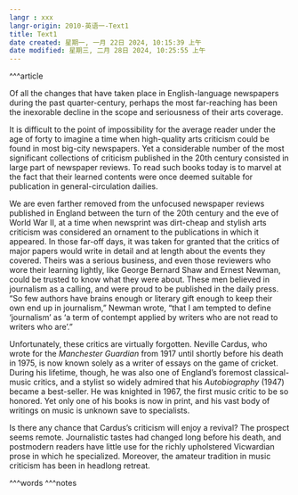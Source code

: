 ```yaml
---
langr : xxx
langr-origin: 2010-英语一-Text1
title: Text1
date created: 星期一, 一月 22日 2024, 10:15:39 上午
date modified: 星期三, 二月 28日 2024, 10:25:55 上午
---
```


^^^article

Of all the changes that have taken place in English-language newspapers during the past quarter-century, perhaps the most far-reaching has been the inexorable decline in the scope and seriousness of their arts coverage.

It is difficult to the point of impossibility for the average reader under the age of forty to imagine a time when high-quality arts criticism could be found in most big-city newspapers. Yet a considerable number of the most significant collections of criticism published in the 20th century consisted in large part of newspaper reviews. To read such books today is to marvel at the fact that their learned contents were once deemed suitable for publication in general-circulation dailies.

We are even farther removed from the unfocused newspaper reviews published in England between the turn of the 20th century and the eve of World War II, at a time when newsprint was dirt-cheap and stylish arts criticism was considered an ornament to the publications in which it appeared. In those far-off days, it was taken for granted that the critics of major papers would write in detail and at length about the events they covered. Theirs was a serious business, and even those reviewers who wore their learning lightly, like George Bernard Shaw and Ernest Newman, could be trusted to know what they were about. These men believed in journalism as a calling, and were proud to be published in the daily press. “So few authors have brains enough or literary gift enough to keep their own end up in journalism,” Newman wrote, “that I am tempted to define ‘journalism’ as ‘a term of contempt applied by writers who are not read to writers who are’.”

Unfortunately, these critics are virtually forgotten. Neville Cardus, who wrote for the _Manchester Guardian_ from 1917 until shortly before his death in 1975, is now known solely as a writer of essays on the game of cricket. During his lifetime, though, he was also one of England’s foremost classical-music critics, and a stylist so widely admired that his _Autobiography_ (1947) became a best-seller. He was knighted in 1967, the first music critic to be so honored. Yet only one of his books is now in print, and his vast body of writings on music is unknown save to specialists.

Is there any chance that Cardus’s criticism will enjoy a revival? The prospect seems remote. Journalistic tastes had changed long before his death, and postmodern readers have little use for the richly upholstered Vicwardian prose in which he specialized. Moreover, the amateur tradition in music criticism has been in headlong retreat.




^^^words
^^^notes
